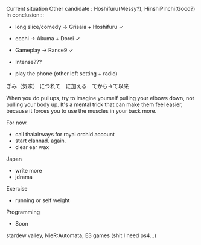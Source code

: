  Current situation
 Other candidate : Hoshifuru(Messy?), HinshiPinchi(Good?)
 In conclusion:::
 - long slice/comedy -> Grisaia + Hoshifuru ✓
 - ecchi -> Akuma + Dorei ✓
 - Gameplay -> Rance9 ✓
 - Intense???

- play the phone (other left setting + radio)

ぎみ（気味） につれて　に加える　てから→て以来

When you do pullups, try to imagine yourself pulling your elbows down, not pulling your body up. It's a mental trick that can make them feel easier, because it forces you to use the muscles in your back more.

For now.
- call thaiairways for royal orchid account
- start clannad. again.
- clear ear wax

Japan
- write more
- jdrama

Exercise
- running or self weight

Programming
- Soon

stardew valley, 
NieR:Automata,
E3 games (shit I need ps4...)



